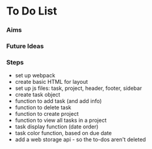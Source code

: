 # To Do List

### Aims

### Future Ideas

### Steps

- set up webpack
- create basic HTML for layout
- set up js files: task, project, header, footer, sidebar
- create task object
- function to add task (and add info)
- function to delete task
- function to create project
- function to view all tasks in a project
- task display function (date order)
- task color function, based on due date
- add a web storage api - so the to-dos aren't deleted
